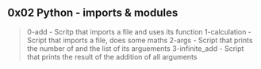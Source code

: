 ## 0x02 Python - imports & modules

> 0-add - Scritp that imports a file and uses its function
> 1-calculation - Script that imports a file, does some maths
> 2-args - Script that prints the number of and the list of its arguements
> 3-infinite_add - Script that prints the result of the addition of all arguments
